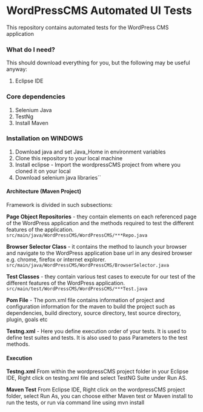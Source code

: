 # WordPressCMS Automated UI Tests
This repository contains automated tests for the WordPress CMS application

### What do I need?
This should download everything for you, but the following may be useful anyway:
1. Eclipse IDE

### Core dependencies
1. Selenium Java
2. TestNg
3. Install Maven

### Installation on WINDOWS
1. Download java and set Java_Home in environment variables
2. Clone this repository to your local machine
3. Install eclipse - Import the wordpressCMS project from where you cloned it on your local
4. Download selenium java libraries``

#### Architecture (Maven Project)
Framework is divided in such subsections:

**Page Object Repositories** - they contain elements on each referenced page of the WordPress application and the methods required to test the different features of the application.
`src/main/java/WordPressCMS/WordPressCMS/***Repo.java`

**Browser Selector Class** - it contains the method to launch your browser and navigate to the WordPress application base url in any desired browser e.g. chrome, firefox or internet explorer.
`src/main/java/WordPressCMS/WordPressCMS/BrowserSelector.java`

**Test Classes** - they contain various test cases to execute for our test of the different features of the WordPress application. 
`src/main/test/WordPressCMS/WordPressCMS/***Test.java`

**Pom File** - The pom.xml file contains information of project and configuration information for the maven to build the project such as dependencies, build directory, source directory, test source directory, plugin, goals etc

**Testng.xml** - Here you define execution order of your tests. It is used to define test suites and tests. It is also used to pass Parameters to the test methods.

#### Execution
**Testng.xml**
From within the wordpressCMS project folder in your Eclipse IDE, Right click on testng.xml file and select TestNG Suite under Run AS.

**Maven Test**
From Eclipse IDE, Right click on the wordpressCMS project folder, select Run As, you can choose either Maven test or Maven install to run the tests, or run via command line using mvn install
